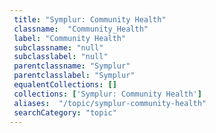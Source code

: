 ```yaml
--- 
 title: "Symplur: Community Health" 
 classname:  "Community_Health" 
 label: "Community Health" 
 subclassname: "null" 
 subclasslabel: "null" 
 parentclassname: "Symplur" 
 parentclasslabel: "Symplur" 
 equalentCollections: [] 
 collections: ['Symplur: Community Health']
 aliases:  "/topic/symplur-community-health"  
 searchCategory: "topic" 
---
```

